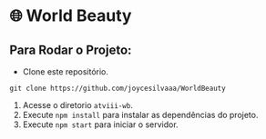 <h1>🌐 World Beauty</h1>

## Para Rodar o Projeto:
 - Clone este repositório.
>
    git clone https://github.com/joycesilvaaa/WorldBeauty
>

1. Acesse o diretorio `atviii-wb`.
2. Execute `npm install` para instalar as dependências do projeto.
3. Execute `npm start` para iniciar o servidor.
